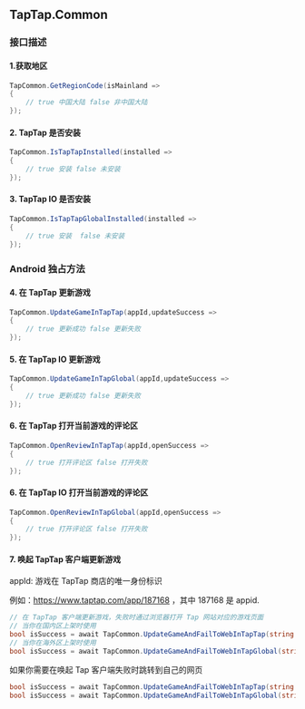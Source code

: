 ## TapTap.Common

### 接口描述

#### 1.获取地区

```c#
TapCommon.GetRegionCode(isMainland =>
{
    // true 中国大陆 false 非中国大陆
});
```

#### 2. TapTap 是否安装

```c#
TapCommon.IsTapTapInstalled(installed =>
{
    // true 安装 false 未安装
});
```

#### 3. TapTap IO 是否安装

```c#
TapCommon.IsTapTapGlobalInstalled(installed =>
{
    // true 安装  false 未安装
});
```

### Android 独占方法

#### 4. 在 TapTap 更新游戏

```c#
TapCommon.UpdateGameInTapTap(appId,updateSuccess =>
{
    // true 更新成功 false 更新失败
});
```

#### 5. 在 TapTap IO 更新游戏

```c#
TapCommon.UpdateGameInTapGlobal(appId,updateSuccess =>
{
    // true 更新成功 false 更新失败
});
```

#### 6. 在 TapTap 打开当前游戏的评论区

```c#
TapCommon.OpenReviewInTapTap(appId,openSuccess =>
{
    // true 打开评论区 false 打开失败
});
```

#### 6. 在 TapTap IO 打开当前游戏的评论区

```c#
TapCommon.OpenReviewInTapGlobal(appId,openSuccess =>
{
    // true 打开评论区 false 打开失败
});
```

#### 7. 唤起 TapTap 客户端更新游戏

appId: 游戏在 TapTap 商店的唯一身份标识

例如：https://www.taptap.com/app/187168 ，其中 187168 是 appid.

```c#
// 在 TapTap 客户端更新游戏，失败时通过浏览器打开 Tap 网站对应的游戏页面
// 当你在国内区上架时使用
bool isSuccess = await TapCommon.UpdateGameAndFailToWebInTapTap(string appId);
// 当你在海外区上架时使用
bool isSuccess = await TapCommon.UpdateGameAndFailToWebInTapGlobal(string appId):
```

如果你需要在唤起 Tap 客户端失败时跳转到自己的网页

```c#
bool isSuccess = await TapCommon.UpdateGameAndFailToWebInTapTap(string appId, string webUrl)
bool isSuccess = await TapCommon.UpdateGameAndFailToWebInTapGlobal(string appId, string webUrl)
```